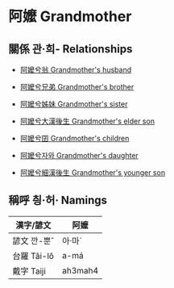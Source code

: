 # 阿嬤 Grandmother

## 關係 관·희- Relationships

- [阿嬤兮翁 Grandmother's husband](member8.md)

- [阿嬤兮兄弟 Grandmother's brother](member31.md)

- [阿嬤兮姊妹 Grandmother's sister](member32.md)

- [阿嬤兮大漢後生 Grandmother's elder son](member10.md)

- [阿嬤兮囝 Grandmother's children](member2.md)

- [阿嬤兮자와 Grandmother's daughter](member12.md)

- [阿嬤兮細漢後生 Grandmother's younger son](member11.md)



## 稱呼 칑·허· Namings

漢字/諺文 | 阿嬤
--- | ---
諺文 깐-뿐ˆ | 아·마ˊ
台羅 Tâi-lô | a-má
戴字 Taiji | ah3mah4


